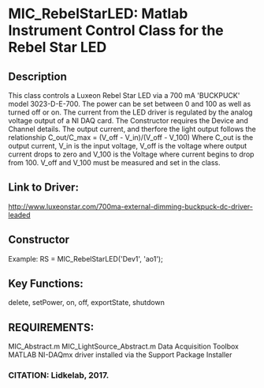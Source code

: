 # MIC_RebelStarLED: Matlab Instrument Control Class for the Rebel Star LED
## Description
This class controls a Luxeon Rebel Star LED via a 700 mA 'BUCKPUCK'
model 3023-D-E-700.  The power can be set between 0 and 100 as well as
turned off or on.
The current from the LED driver is regulated by the analog voltage output
of a NI DAQ card. The Constructor requires the Device and Channel details.
The output current, and therfore the light output follows the
relationship
C_out/C_max = (V_off - V_in)/(V_off - V_100)
Where C_out is the output current, V_in is the input voltage,
V_off is the voltage where output current drops to zero and V_100 is the
Voltage where current begins to drop from 100. V_off and V_100 must be
measured and set in the class.
## Link to Driver:
http://www.luxeonstar.com/700ma-external-dimming-buckpuck-dc-driver-leaded
## Constructor
Example: RS = MIC_RebelStarLED('Dev1', 'ao1');
## Key Functions:
delete, setPower, on, off, exportState, shutdown
## REQUIREMENTS:
MIC_Abstract.m
MIC_LightSource_Abstract.m
Data Acquisition Toolbox
MATLAB NI-DAQmx driver installed via the Support Package Installer
### CITATION: Lidkelab, 2017.
